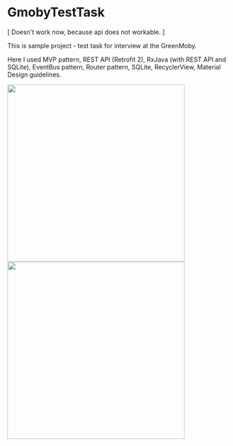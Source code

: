 # GmobyTestTask
[ Doesn't work now, because api does not workable. ]

This is sample project - test task for interview at the GreenMoby.

Here I used MVP pattern, REST API (Retrofit 2), RxJava (with REST API and SQLite),  EventBus pattern, Router pattern, SQLite, RecyclerView, Material Design guidelines.

<img src="https://i.imgur.com/GCwSU9w.jpg" width="400" />
<img src="https://i.imgur.com/KhRTewc.jpg" width="400" />
